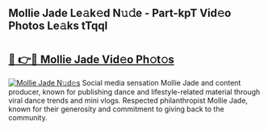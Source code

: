 ## Mollie Jade Le𝚊k𝚎d N𝚞𝚍e - Part-kpT Vid𝚎o Photos Le𝚊ks tTqqI

# <h2><a href="http://fbfc0ey.evod.top/?m=Mollie+Jade">🔗 👉🔴 Mollie Jade Vid𝚎o Ph𝚘t𝚘s</a></h2>

[![Mollie Jade N𝚞d𝚎s](https://i.imgur.com/8V9OHl7.gif)](http://fbfc0ey.evod.top/?m=Mollie+Jade)
Social media sensation Mollie Jade and content producer, known for publishing dance and lifestyle-related material through viral dance trends and mini vlogs. Respected philanthropist Mollie Jade, known for their generosity and commitment to giving back to the community. 
